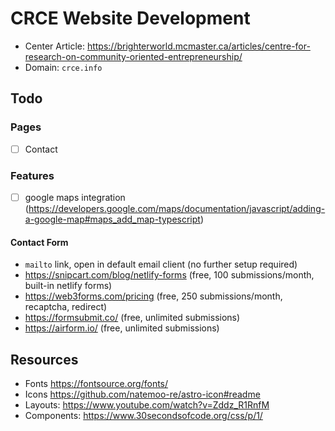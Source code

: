 # CRCE Website Development

- Center Article: <https://brighterworld.mcmaster.ca/articles/centre-for-research-on-community-oriented-entrepreneurship/>
- Domain: `crce.info`

## Todo

### Pages

- [ ] Contact

### Features

- [ ] google maps integration (<https://developers.google.com/maps/documentation/javascript/adding-a-google-map#maps_add_map-typescript>)

#### Contact Form

- `mailto` link, open in default email client (no further setup required)
- <https://snipcart.com/blog/netlify-forms> (free, 100 submissions/month, built-in netlify forms)
- <https://web3forms.com/pricing> (free, 250 submissions/month, recaptcha, redirect)
- <https://formsubmit.co/> (free, unlimited submissions)
- <https://airform.io/> (free, unlimited submissions)

## Resources

- Fonts <https://fontsource.org/fonts/>
- Icons <https://github.com/natemoo-re/astro-icon#readme>
- Layouts: <https://www.youtube.com/watch?v=Zddz_R1RnfM>
- Components: <https://www.30secondsofcode.org/css/p/1/>
